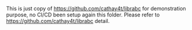 This is just copy of https://github.com/cathay4t/librabc for demonstration
purpose, no CI/CD been setup again this folder.
Please refer to https://github.com/cathay4t/librabc detail.

